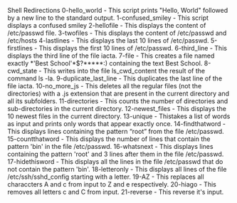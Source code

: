 Shell Redirections
0-hello_world - This script prints "Hello, World" followed by a new line to the standard output.
1-confused_smiley - This script displays a confused smiley
2-hellofile - This displays the content of /etc/passwd file.
3-twofiles - This displays the content of /etc/passwd and /etc/hosts
4-lastlines - This displays the last 10 lines of /etc/passwd.
5-firstlines - This displays the first 10 lines of /etc/passwd.
6-third_line - This displays the third line of the file iacta.
7-file - This creates a file named exactly \*\'Best School\'\*$\?\*\*\*\*\*:) containing the text Best School.
8-cwd_state - This writes into the file ls_cwd_content the result of the command ls -la.
9-duplicate_last_line - This duplicates the last line of the file iacta.
10-no_more_js - This deletes all the regular files (not the directories) with a .js extension that are present in the current directory and all its subfolders.
11-directories - This counts the number of directories and sub-directories in the current directory.
12-newest_files - This displays the 10 newest files in the current directory.
13-unique - Thistakes a list of words as input and prints only words that appear exactly once.
14-findthatword - This displays lines containing the pattern “root” from the file /etc/passwd.
15-countthatword - This displays the number of lines that contain the pattern 'bin' in the file /etc/passwd.
16-whatsnext - This displays lines containing the pattern 'root' and 3 lines after them in the file /etc/passwd.
17-hidethisword - This displays all the lines in the file /etc/passwd that do not contain the pattern 'bin'.
18-letteronly - This displays all lines of the file /etc/ssh/sshd_config starting with a letter.
19-AZ - This replaces all characcters A and c from input to Z and e respectively.
20-hiago - This removes all letters c and C from input.
21-reverse - This reverse it's input.
